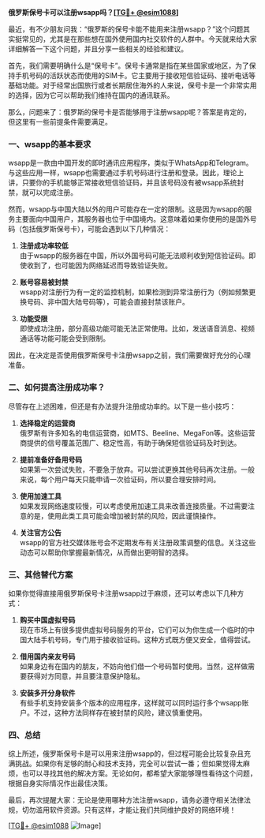 **俄罗斯保号卡可以注册wsapp吗？[[TG💪+ @esim1088](https://t.me/s/esim1088)]**

最近，有不少朋友问我：“俄罗斯的保号卡能不能用来注册wsapp？”这个问题其实挺常见的，尤其是在那些想在国外使用国内社交软件的人群中。今天就来给大家详细解答一下这个问题，并且分享一些相关的经验和建议。

首先，我们需要明确什么是“保号卡”。保号卡通常是指在某些国家或地区，为了保持手机号码的活跃状态而使用的SIM卡。它主要用于接收短信验证码、接听电话等基础功能。对于经常出国旅行或者长期居住海外的人来说，保号卡是一个非常实用的选择，因为它可以帮助我们维持在国内的通讯联系。

那么，问题来了：俄罗斯的保号卡是否能够用于注册wsapp呢？答案是肯定的，但这里有一些前提条件需要满足。

### 一、wsapp的基本要求

wsapp是一款由中国开发的即时通讯应用程序，类似于WhatsApp和Telegram。与这些应用一样，wsapp也需要通过手机号码进行注册和登录。因此，理论上讲，只要你的手机能够正常接收短信验证码，并且该号码没有被wsapp系统封禁，就可以完成注册。

然而，wsapp与中国大陆以外的用户可能存在一定的限制。这是因为wsapp的服务主要面向中国用户，其服务器也位于中国境内。这意味着如果你使用的是国外号码（包括俄罗斯保号卡），可能会遇到以下几种情况：

1. **注册成功率较低**  
   由于wsapp的服务器在中国，所以外国号码可能无法顺利收到短信验证码。即使收到了，也可能因为网络延迟而导致验证失败。

2. **账号容易被封禁**  
   wsapp对注册行为有一定的监控机制，如果检测到异常注册行为（例如频繁更换号码、非中国大陆号码等），可能会直接封禁该账户。

3. **功能受限**  
   即使成功注册，部分高级功能可能无法正常使用。比如，发送语音消息、视频通话等功能可能会受到限制。

因此，在决定是否使用俄罗斯保号卡注册wsapp之前，我们需要做好充分的心理准备。

### 二、如何提高注册成功率？

尽管存在上述困难，但还是有办法提升注册成功率的。以下是一些小技巧：

1. **选择稳定的运营商**  
   俄罗斯有许多知名的电信运营商，如MTS、Beeline、MegaFon等。这些运营商提供的信号覆盖范围广、稳定性高，有助于确保短信验证码及时到达。

2. **提前准备好备用号码**  
   如果第一次尝试失败，不要急于放弃。可以尝试更换其他号码再次注册。一般来说，每个用户每天只能申请一次验证码，所以要合理安排时间。

3. **使用加速工具**  
   如果发现网络速度较慢，可以考虑使用加速工具来改善连接质量。不过需要注意的是，使用此类工具可能会增加被封禁的风险，因此谨慎操作。

4. **关注官方公告**  
   wsapp的官方社交媒体账号会不定期发布有关注册政策调整的信息。关注这些动态可以帮助你掌握最新情况，从而做出更明智的选择。

### 三、其他替代方案

如果你觉得直接用俄罗斯保号卡注册wsapp过于麻烦，还可以考虑以下几种方式：

1. **购买中国虚拟号码**  
   现在市场上有很多提供虚拟号码服务的平台，它们可以为你生成一个临时的中国大陆手机号码，专门用于接收验证码。这种方式既方便又安全，值得尝试。

2. **借用国内亲友号码**  
   如果身边有在国内的朋友，不妨向他们借一个号码暂时使用。当然，这样做需要获得对方同意，并且要注意保护隐私。

3. **安装多开分身软件**  
   有些手机支持安装多个版本的应用程序，这样就可以同时运行多个wsapp账户。不过，这种方法同样存在被封禁的风险，建议慎重使用。

### 四、总结

综上所述，俄罗斯保号卡是可以用来注册wsapp的，但过程可能会比较复杂且充满挑战。如果你有足够的耐心和技术支持，完全可以尝试一番；但如果觉得太麻烦，也可以寻找其他的解决方案。无论如何，都希望大家能够理性看待这个问题，根据自身实际情况作出最佳决策。

最后，再次提醒大家：无论是使用哪种方法注册wsapp，请务必遵守相关法律法规，切勿滥用软件资源。只有这样，才能让我们共同维护良好的网络环境！

[[TG💪+ @esim1088](https://t.me/s/esim1088) ![Image](https://i.postimg.cc/4NQfJmqS/Snipaste-2025-05-13-00-14-12.png)]